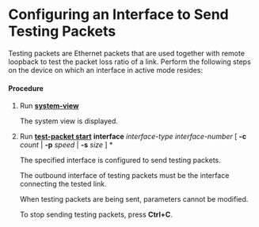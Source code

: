 Configuring an Interface to Send Testing Packets
================================================

Testing packets are Ethernet packets that are used together with remote loopback to test the packet loss ratio of a link. Perform the following steps on the device on which an interface in active mode resides:

#### Procedure

1. Run [**system-view**](cmdqueryname=system-view)
   
   
   
   The system view is displayed.
2. Run [**test-packet start**](cmdqueryname=test-packet+start) **interface** *interface-type interface-number* [ **-c** *count* | **-p** *speed* | **-s** *size* ] \*
   
   
   
   The specified interface is configured to send testing packets.
   
   
   
   The outbound interface of testing packets must be the interface connecting the tested link.
   
   When testing packets are being sent, parameters cannot be modified.
   
   To stop sending testing packets, press **Ctrl+C**.